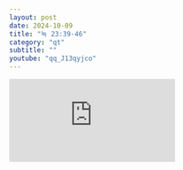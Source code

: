 ```yaml
---
layout: post
date: 2024-10-09
title: "눅 23:39-46"
category: "qt"
subtitle: ""
youtube: "qq_J13qyjco"
---
```


<div class="youtube margin-large">
    <iframe src="https://www.youtube.com/embed/qq_J13qyjco" title="YouTube video player" frameborder="0" allow="accelerometer; autoplay; clipboard-write; encrypted-media; gyroscope; picture-in-picture; web-share" allowfullscreen></iframe>
</div>


